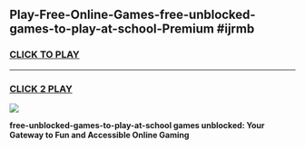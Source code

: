 
## Play-Free-Online-Games-free-unblocked-games-to-play-at-school-Premium #ijrmb
<h3>
<a href="https://premium.freeplayer.one?title=free-unblocked-games-to-play-at-school&ref=8M">CLICK TO PLAY</a></h3>
<hr>

<h3>
<a href="https://premium.freeplayer.one?title=free-unblocked-games-to-play-at-school&ref=8M">CLICK 2 PLAY</a>
  
</h3>

<a href="https://premium.freeplayer.one?title=free-unblocked-games-to-play-at-school&ref=8M"><img src="https://clearcache.store/games.png"></a>


**free-unblocked-games-to-play-at-school games unblocked: Your Gateway to Fun and Accessible Online Gaming**
